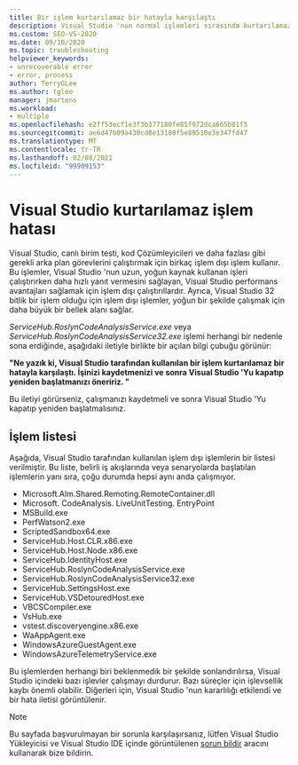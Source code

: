 ```yaml
---
title: Bir işlem kurtarılamaz bir hatayla karşılaştı
description: Visual Studio 'nun normal işlemleri sırasında kurtarılamaz hatalarla karşılaşılabilecek işlemler hakkında bilgi edinin.
ms.custom: SEO-VS-2020
ms.date: 09/10/2020
ms.topic: troubleshooting
helpviewer_keywords:
- unrecoverable error
- error, process
author: TerryGLee
ms.author: tglee
manager: jmartens
ms.workload:
- multiple
ms.openlocfilehash: e2ff53ecf1e3f3b377180fe85f972dca665b81f5
ms.sourcegitcommit: ae6d47b09a439cd0e13180f5e89510e3e347fd47
ms.translationtype: MT
ms.contentlocale: tr-TR
ms.lasthandoff: 02/08/2021
ms.locfileid: "99909153"
---
```

# <a name="visual-studio-unrecoverable-process-error"></a>Visual Studio kurtarılamaz işlem hatası

Visual Studio, canlı birim testi, kod Çözümleyicileri ve daha fazlası gibi gerekli arka plan görevlerini çalıştırmak için birkaç işlem dışı işlem kullanır. Bu işlemler, Visual Studio 'nun uzun, yoğun kaynak kullanan işleri çalıştırırken daha hızlı yanıt vermesini sağlayan, Visual Studio performans avantajları sağlamak için işlem dışı çalıştırıllardır. Ayrıca, Visual Studio 32 bitlik bir işlem olduğu için işlem dışı işlemler, yoğun bir şekilde çalışmak için daha büyük bir bellek alanı sağlar.

*ServiceHub.RoslynCodeAnalysisService.exe* veya *ServiceHub.RoslynCodeAnalysisService32.exe* işlemi herhangi bir nedenle sona erdiğinde, aşağıdaki iletiyle birlikte bir açılan bilgi çubuğu görünür:

**"Ne yazık ki, Visual Studio tarafından kullanılan bir işlem kurtarılamaz bir hatayla karşılaştı. İşinizi kaydetmenizi ve sonra Visual Studio 'Yu kapatıp yeniden başlatmanızı öneririz. "**

Bu iletiyi görürseniz, çalışmanızı kaydetmeli ve sonra Visual Studio 'Yu kapatıp yeniden başlatmalısınız.

## <a name="list-of-processes"></a>İşlem listesi

Aşağıda, Visual Studio tarafından kullanılan işlem dışı işlemlerin bir listesi verilmiştir. Bu liste, belirli iş akışlarında veya senaryolarda başlatılan işlemlerin yanı sıra, çoğu durumda hepsi aynı anda çalışmıyor.

- Microsoft.Alm.Shared.Remoting.RemoteContainer.dll
- Microsoft. CodeAnalysis. LiveUnitTesting. EntryPoint
- MSBuild.exe
- PerfWatson2.exe
- ScriptedSandbox64.exe
- ServiceHub.Host.CLR.x86.exe
- ServiceHub.Host.Node.x86.exe
- ServiceHub.IdentityHost.exe
- ServiceHub.RoslynCodeAnalysisService.exe
- ServiceHub.RoslynCodeAnalysisService32.exe
- ServiceHub.SettingsHost.exe
- ServiceHub.VSDetouredHost.exe
- VBCSCompiler.exe
- VsHub.exe
- vstest.discoveryengine.x86.exe
- WaAppAgent.exe
- WindowsAzureGuestAgent.exe
- WindowsAzureTelemetryService.exe

Bu işlemlerden herhangi biri beklenmedik bir şekilde sonlandırılırsa, Visual Studio içindeki bazı işlevler çalışmayı durdurur. Bazı süreçler için işlevsellik kaybı önemli olabilir. Diğerleri için, Visual Studio 'nun kararlılığı etkilendi ve bir hata iletisi görüntülenir.

> [!NOTE]
> Bu sayfada başvurulmayan bir sorunla karşılaşırsanız, lütfen Visual Studio Yükleyicisi ve Visual Studio IDE içinde görüntülenen [sorun bildir](../../ide/how-to-report-a-problem-with-visual-studio.md) aracını kullanarak bize bildirin.
